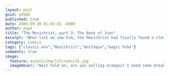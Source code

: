 ```yaml
---
layout: post
guid: ad56b
published: true
date: 2006-09-30 01:01:01 -0400
author: pope
title: "The Mexichrist, part 3: The Book of Juan"
excerpt: "When last we saw him, the Mexichrist had finally found a clever way into the US, by climbing over the wall. Okay, it wasn't that clever, but really, I'm just hoping he gets some dialogue soon. I want to know what his accent sounds like."
category: Comics
tags: ["classic wnv","Mexichrist","Anifaqua","magic hobo"]
comments: true 
image:
  feature: assets/img/lol/comic31.jpg
  imageHover: "Wait hold on, are you selling oranges? I need some breakfast."
---
```


